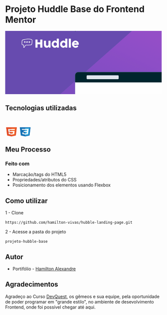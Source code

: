 # Projeto Huddle Base do Frontend Mentor

[<img src="./src/hubble.gif" alt="Gif do projeto Huddle-base">](https://www.frontendmentor.io/challenges/huddle-landing-page-with-a-single-introductory-section-B_2Wvxgi0)

## Tecnologias utilizadas

<div style="display: inline_block"><br>

<img align="center" alt="HTML" height="30" width="40"
src="https://raw.githubusercontent.com/devicons/devicon/master/icons/html5/html5-original.svg">
<img align="center" alt="CSS" height="30" width="40" 
src="https://raw.githubusercontent.com/devicons/devicon/master/icons/css3/css3-original.svg">
</div>

## Meu Processo

### Feito com

- Marcação/tags do HTML5
- Propriedades/atributos do CSS
- Posicionamento dos elementos usando Flexbox

## Como utilizar

1 - Clone

```
https://github.com/hamilton-vivas/hubble-landing-page.git
```

2 - Acesse a pasta do projeto

```
projeto-hubble-base
```
## Autor

- Portifólio - [Hamilton Alexandre](https://hamilton-vivas.github.io/portfolio-simplificado/)

## Agradecimentos

Agradeço ao Curso [DevQuest](https://devemdobro.com/devquest-starter/), os gêmeos e sua equipe, pela oportunidade de poder programar em "grande estilo", no ambiente de desevolvimento Frontend, onde foi possível chegar até aqui.
